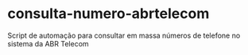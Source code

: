 # consulta-numero-abrtelecom
Script de automação para consultar em massa números de telefone no sistema da ABR Telecom